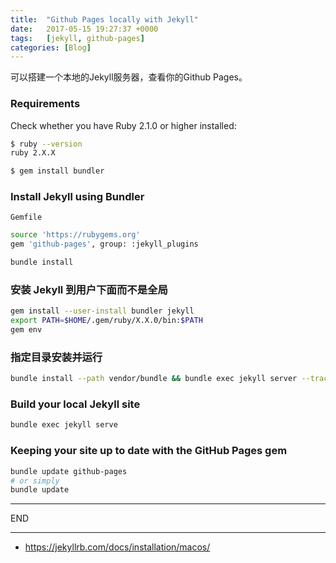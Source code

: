 ```yaml
---
title:  "Github Pages locally with Jekyll"
date:   2017-05-15 19:27:37 +0000
tags:   [jekyll, github-pages]
categories: [Blog]
---
```

可以搭建一个本地的Jekyll服务器，查看你的Github Pages。

### Requirements
Check whether you have Ruby 2.1.0 or higher installed:

```sh
$ ruby --version
ruby 2.X.X

$ gem install bundler
```

### Install Jekyll using Bundler
`Gemfile`

```sh
source 'https://rubygems.org'
gem 'github-pages', group: :jekyll_plugins
```

```sh
bundle install
```

### 安装 Jekyll 到用户下面而不是全局

```bash
gem install --user-install bundler jekyll
export PATH=$HOME/.gem/ruby/X.X.0/bin:$PATH
gem env
```

### 指定目录安装并运行

```bash
bundle install --path vendor/bundle && bundle exec jekyll server --trace
```


### Build your local Jekyll site

```sh
bundle exec jekyll serve
```

### Keeping your site up to date with the GitHub Pages gem
```sh
bundle update github-pages
# or simply
bundle update
```

---
END


---

- https://jekyllrb.com/docs/installation/macos/
